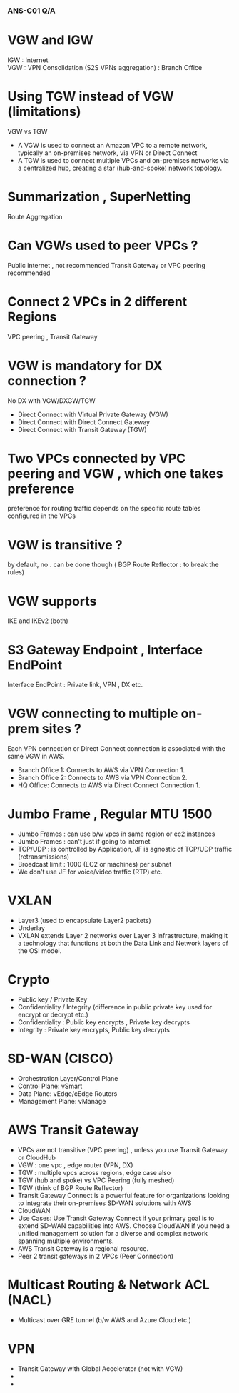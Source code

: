 ### ANS-C01 Q/A

# VGW and IGW 

IGW : Internet  
VGW : VPN Consolidation (S2S VPNs aggregation) : Branch Office

# Using TGW instead of VGW (limitations) 
VGW vs TGW 
- A VGW is used to connect an Amazon VPC to a remote network, typically an on-premises network, via VPN or Direct Connect
- A TGW is used to connect multiple VPCs and on-premises networks via a centralized hub, creating a star (hub-and-spoke) network topology.

# Summarization , SuperNetting 
Route Aggregation 

# Can VGWs used to peer VPCs ?
Public internet , not recommended 
Transit Gateway or VPC peering recommended 

# Connect 2 VPCs in 2 different Regions 
VPC peering , Transit Gateway 

# VGW is mandatory for DX connection ?
No
DX with VGW/DXGW/TGW
- Direct Connect with Virtual Private Gateway (VGW)
- Direct Connect with Direct Connect Gateway
- Direct Connect with Transit Gateway (TGW)

# Two VPCs connected by VPC peering and VGW , which one takes preference
preference for routing traffic depends on the specific route tables configured in the VPCs

# VGW is transitive ?
by default, no . can be done though ( BGP Route Reflector : to break the rules)

# VGW supports 
IKE and IKEv2 (both)

# S3 Gateway Endpoint , Interface EndPoint 
Interface EndPoint : Private link, VPN , DX etc. 

# VGW connecting to multiple on-prem sites ?
Each VPN connection or Direct Connect connection is associated with the same VGW in AWS.
- Branch Office 1: Connects to AWS via VPN Connection 1.
- Branch Office 2: Connects to AWS via VPN Connection 2.
- HQ Office: Connects to AWS via Direct Connect Connection 1.

   
# Jumbo Frame , Regular MTU 1500 
- Jumbo Frames : can use b/w vpcs in same region or ec2 instances
- Jumbo Frames : can't just if going to internet
- TCP/UDP : is controlled by Application, JF is agnostic of TCP/UDP traffic (retransmissions)
- Broadcast limit : 1000 (EC2 or machines) per subnet
- We don't use JF for voice/video traffic (RTP) etc.


# VXLAN
- Layer3 (used to encapsulate Layer2 packets)
- Underlay
- VXLAN extends Layer 2 networks over Layer 3 infrastructure, making it a technology that functions at both the Data Link and Network layers of the OSI model.

# Crypto 
- Public key / Private Key
- Confidentiality / Integrity (difference in public private key used for encrypt or decrypt etc.)
- Confidentiality : Public key encrypts , Private key decrypts
- Integrity : Private key encrypts, Public key decrypts

# SD-WAN (CISCO)
- Orchestration Layer/Control Plane
- Control Plane: vSmart
- Data Plane: vEdge/cEdge Routers
- Management Plane: vManage

# AWS Transit Gateway
- VPCs are not transitive (VPC peering) , unless you use Transit Gateway or CloudHub
- VGW : one vpc , edge router (VPN, DX)
- TGW : multiple vpcs across regions, edge case also 
- TGW (hub and spoke) vs VPC Peering (fully meshed)
- TGW (think of BGP Route Reflector)
- Transit Gateway Connect is a powerful feature for organizations looking to integrate their on-premises SD-WAN solutions with AWS
- CloudWAN
- Use Cases: Use Transit Gateway Connect if your primary goal is to extend SD-WAN capabilities into AWS. Choose CloudWAN if you need a unified management solution for a diverse and complex network spanning multiple environments.
- AWS Transit Gateway is a regional resource.
- Peer 2 transit gateways in 2 VPCs (Peer Connection) 


# Multicast Routing & Network ACL (NACL)
- Multicast over GRE tunnel (b/w AWS and Azure Cloud etc.)

# VPN 
- Transit Gateway with Global Accelerator (not with VGW)
-
-

